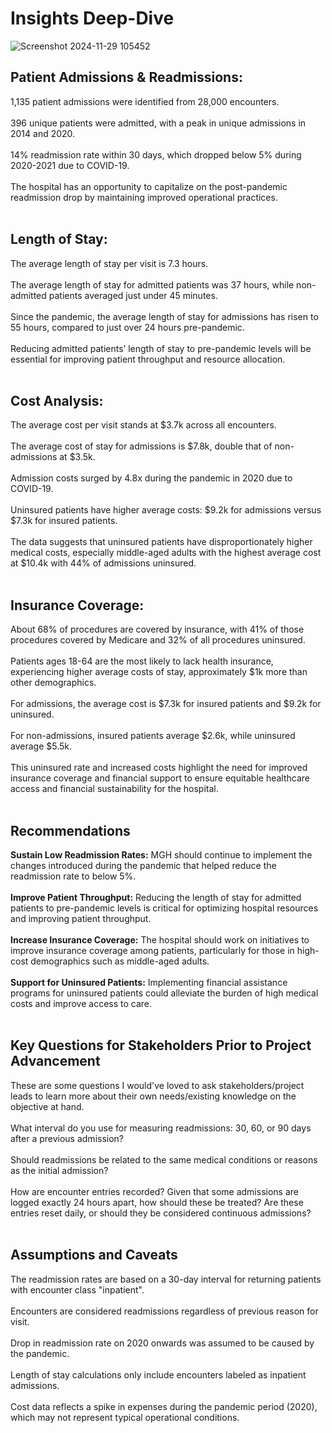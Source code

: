# Insights Deep-Dive

![Screenshot 2024-11-29 105452](https://github.com/user-attachments/assets/feeb3b76-2ba9-4b5f-abfd-eef7620eabca)

## Patient Admissions & Readmissions:
1,135 patient admissions were identified from 28,000 encounters. <br><br>
396 unique patients were admitted, with a peak in unique admissions in 2014 and 2020.<br><br>
14% readmission rate within 30 days, which dropped below 5% during 2020-2021 due to COVID-19.<br><br>
The hospital has an opportunity to capitalize on the post-pandemic readmission drop by maintaining improved operational practices.<br><br>

## Length of Stay:
The average length of stay per visit is 7.3 hours.<br><br>
The average length of stay for admitted patients was 37 hours, while non-admitted patients averaged just under 45 minutes.<br><br>
Since the pandemic, the average length of stay for admissions has risen to 55 hours, compared to just over 24 hours pre-pandemic.<br><br>
Reducing admitted patients’ length of stay to pre-pandemic levels will be essential for improving patient throughput and resource allocation.<br><br>

## Cost Analysis:
The average cost per visit stands at $3.7k across all encounters.<br><br>
The average cost of stay for admissions is $7.8k, double that of non-admissions at $3.5k.<br><br>
Admission costs surged by 4.8x during the pandemic in 2020 due to COVID-19.<br><br>
Uninsured patients have higher average costs: $9.2k for admissions versus $7.3k for insured patients.<br><br>
The data suggests that uninsured patients have disproportionately higher medical costs, especially middle-aged adults with the highest average cost at $10.4k with 44% of admissions uninsured.<br><br>

## Insurance Coverage:
About 68% of procedures are covered by insurance, with 41% of those procedures covered by Medicare and 32% of all procedures uninsured.<br><br>
Patients ages 18-64 are the most likely to lack health insurance, experiencing higher average costs of stay, approximately $1k more than other demographics.<br><br>
For admissions, the average cost is $7.3k for insured patients and $9.2k for uninsured.<br><br>
For non-admissions, insured patients average $2.6k, while uninsured average $5.5k.<br><br>
This uninsured rate and increased costs highlight the need for improved insurance coverage and financial support to ensure equitable healthcare access and financial sustainability for the hospital.<br><br>

## Recommendations
<b>Sustain Low Readmission Rates:</b> MGH should continue to implement the changes introduced during the pandemic that helped reduce the readmission rate to below 5%.<br><br>
<b>Improve Patient Throughput:</b> Reducing the length of stay for admitted patients to pre-pandemic levels is critical for optimizing hospital resources and improving patient throughput.<br><br>
<b>Increase Insurance Coverage:</b> The hospital should work on initiatives to improve insurance coverage among patients, particularly for those in high-cost demographics such as middle-aged adults.<br><br>
<b>Support for Uninsured Patients:</b> Implementing financial assistance programs for uninsured patients could alleviate the burden of high medical costs and improve access to care.<br><br>

## Key Questions for Stakeholders Prior to Project Advancement
These are some questions I would've loved to ask stakeholders/project leads to learn more about their own needs/existing knowledge on the objective at hand.<br><br>
What interval do you use for measuring readmissions: 30, 60, or 90 days after a previous admission?<br><br>
Should readmissions be related to the same medical conditions or reasons as the initial admission?<br><br>
How are encounter entries recorded? Given that some admissions are logged exactly 24 hours apart, how should these be treated? Are these entries reset daily, or should they be considered continuous admissions?<br><br>

## Assumptions and Caveats
The readmission rates are based on a 30-day interval for returning patients with encounter class "inpatient".<br><br>
Encounters are considered readmissions regardless of previous reason for visit.<br><br>
Drop in readmission rate on 2020 onwards was assumed to be caused by the pandemic.<br><br>
Length of stay calculations only include encounters labeled as inpatient admissions.<br><br>
Cost data reflects a spike in expenses during the pandemic period (2020), which may not represent typical operational conditions.<br><br>


